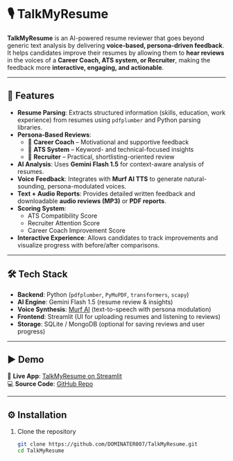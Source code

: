 # 🎙️ TalkMyResume

**TalkMyResume** is an AI-powered resume reviewer that goes beyond generic text analysis by delivering **voice-based, persona-driven feedback**.  
It helps candidates improve their resumes by allowing them to **hear reviews** in the voices of a **Career Coach, ATS system, or Recruiter**, making the feedback more **interactive, engaging, and actionable**.  

---

## 🚀 Features

- **Resume Parsing**: Extracts structured information (skills, education, work experience) from resumes using `pdfplumber` and Python parsing libraries.  
- **Persona-Based Reviews**:  
  - 🎤 **Career Coach** – Motivational and supportive feedback  
  - 🤖 **ATS System** – Keyword- and technical-focused insights  
  - 👔 **Recruiter** – Practical, shortlisting-oriented review  
- **AI Analysis**: Uses **Gemini Flash 1.5** for context-aware analysis of resumes.  
- **Voice Feedback**: Integrates with **Murf AI TTS** to generate natural-sounding, persona-modulated voices.  
- **Text + Audio Reports**: Provides detailed written feedback and downloadable **audio reviews (MP3)** or **PDF reports**.  
- **Scoring System**:  
  - ATS Compatibility Score  
  - Recruiter Attention Score  
  - Career Coach Improvement Score  
- **Interactive Experience**: Allows candidates to track improvements and visualize progress with before/after comparisons.  

---

## 🛠️ Tech Stack

- **Backend**: Python (`pdfplumber`, `PyMuPDF`, `transformers`, `scapy`)  
- **AI Engine**: Gemini Flash 1.5 (resume review & insights)  
- **Voice Synthesis**: [Murf AI](https://murf.ai) (text-to-speech with persona modulation)  
- **Frontend**: Streamlit (UI for uploading resumes and listening to reviews)  
- **Storage**: SQLite / MongoDB (optional for saving reviews and user progress)  

---

## ▶️ Demo

🔗 **Live App**: [TalkMyResume on Streamlit](https://talkmyresume-ashishlimitless.streamlit.app/)  
💻 **Source Code**: [GitHub Repo](https://github.com/DOMINATER007/TalkMyResume)  

---

## ⚙️ Installation

1. Clone the repository  
   ```bash
   git clone https://github.com/DOMINATER007/TalkMyResume.git
   cd TalkMyResume

